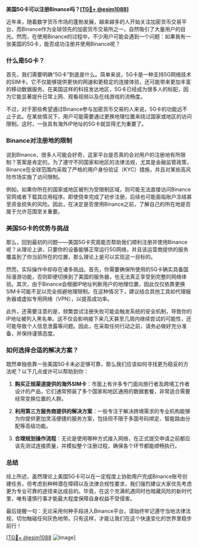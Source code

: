 **美国5G卡可以注册Binance吗？[[TG💪+ @esim1088](https://t.me/s/esim1088)]**

近年来，随着数字货币市场的蓬勃发展，越来越多的人开始关注加密货币交易平台，而Binance作为全球领先的加密货币交易所之一，自然吸引了大量用户的目光。然而，在使用Binance的过程中，不少用户可能会遇到一个问题：如果我有一张美国的5G卡，能否成功注册并使用Binance呢？

### 什么是5G卡？

首先，我们需要明确“5G卡”到底是什么。简单来说，5G卡是一种支持5G网络技术的SIM卡。它不仅能够提供更快的网速和更稳定的连接体验，还可能带来更加丰富的移动数据服务。在美国这样的科技发达地区，5G卡已经成为很多人的标配，因为它能显著提升日常上网、观看视频以及在线游戏的流畅度。

不过，对于那些希望通过Binance参与加密货币交易的人来说，5G卡的功能远不止于此。在某些情况下，用户可能需要通过更换地理位置来绕过国家或地区的访问限制。这时，一张具有海外IP地址的5G卡就显得尤为重要了。

### Binance对注册地的限制

说到Binance，很多人可能会好奇，这家平台是否真的会对用户的注册地有所限制？答案是肯定的。为了遵守不同国家和地区的法律法规，尤其是金融监管政策，Binance在全球范围内采取了严格的用户身份验证（KYC）措施，并且对某些高风险市场实施了访问限制。

例如，如果你所在的国家或地区被列为受限制区域，则可能无法直接访问Binance官网或者下载其应用程序。即使侥幸完成了初步注册，后续也可能面临账户冻结甚至资金损失的风险。因此，在决定是否使用Binance之前，了解自己的所在地是否属于允许范围至关重要。

### 美国5G卡的优势与挑战

那么，回到最初的问题——美国5G卡究竟能否帮助我们顺利注册并使用Binance呢？从理论上讲，只要你的设备能够正常运行5G网络，并且该运营商提供的服务覆盖到了你当前所在的位置，那么理论上是可以实现这一目标的。

然而，实际操作中却存在诸多挑战。首先，你需要确保所使用的5G卡确实具备国际漫游功能，否则即便切换到了美国的服务器，也无法真正享受到完整的网络体验。其次，由于Binance会根据IP地址判断用户的地理位置，因此仅仅依靠更换SIM卡可能不足以完全规避地理限制。在这种情况下，建议结合其他工具如代理服务器或虚拟专用网络（VPN），以提高成功率。

此外，还需要注意的是，频繁尝试注册失败可能会触发系统的安全机制，导致你的IP地址被列入黑名单。这不仅会影响接下来几天甚至几周内继续尝试的可能性，还可能导致个人信息泄露等问题。因此，在采取任何行动之前，请务必做好充分准备，并保持谨慎态度。

### 如何选择合适的解决方案？

既然单独依靠一张美国5G卡未必足够可靠，那么我们应该如何寻找更为稳妥的方法呢？以下几点或许可以帮助到你：

1. **购买正规渠道提供的海外SIM卡**：市面上有许多专门面向旅行者及跨境工作者设计的产品，它们通常预装了多个国家和地区通用的数据套餐，非常适合需要经常变换位置的人群。
   
2. **利用第三方服务商提供的解决方案**：一些专注于解决跨境需求的专业机构能够为你提供更加灵活便捷的服务方案，包括但不限于多国号码绑定、智能路由分配等高级功能。

3. **合理规划操作流程**：无论是使用哪种方式接入网络，在正式提交申请之前都应该先测试连接质量，并模拟整个注册过程，确保各个环节都能顺畅执行。

### 总结

综上所述，虽然理论上美国5G卡可以在一定程度上协助用户完成Binance账号创建任务，但考虑到种种潜在障碍以及法律合规性要求，我们强烈建议大家优先考虑更为专业可靠的途径来达成目的。毕竟，在这个充满机遇同时也暗藏风险的新时代里，唯有谨慎行事才能最大程度保障自身权益不受侵害。

最后提醒一句：无论采用何种手段进入Binance平台，请始终牢记遵守当地法律法规，切勿触碰任何灰色地带。只有这样，才能让我们在这个快速变化的世界里稳步前行！

[[TG💪+ @esim1088](https://t.me/s/esim1088) ![Image](https://i.postimg.cc/4NQfJmqS/Snipaste-2025-05-13-00-14-12.png)]
